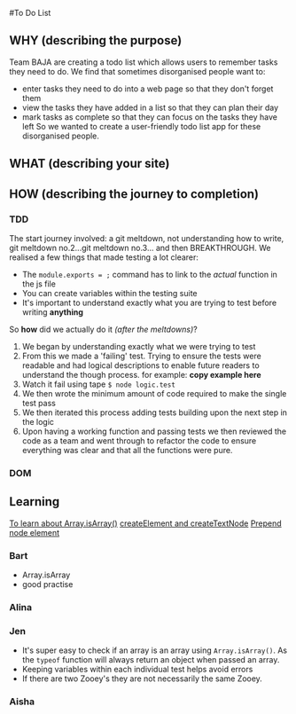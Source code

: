 #To Do List

## WHY (describing the purpose)
Team BAJA are creating a todo list which allows users to remember tasks they need to do.
We find that sometimes disorganised people want to:
* enter tasks they need to do into a web page so that they don't forget them
* view the tasks they have added in a list so that they can plan their day
* mark tasks as complete so that they can focus on the tasks they have left
So we wanted to create a user-friendly todo list app for these disorganised people.

## WHAT (describing your site)

## HOW (describing the journey to completion)
### TDD
The start journey involved: a git meltdown, not understanding how to write, git meltdown no.2...git meltdown no.3... and then BREAKTHROUGH.
We realised a few things that made testing a lot clearer:
* The `module.exports = ;` command has to link to the *actual* function in the js file
* You can create variables within the testing suite
* It's important to understand exactly what you are trying to test before writing **anything**

So **how** did we actually do it *(after the meltdowns)*?
1. We began by understanding exactly what we were trying to test
2. From this we made a 'failing' test. Trying to ensure the tests were readable and had logical descriptions to enable future readers to understand the though process. for example:
**copy example here**
3. Watch it fail using tape ```$ node logic.test```
4. We then wrote the minimum amount of code required to make the single test pass
5. We then iterated this process adding tests building upon the next step in the logic
6. Upon having a working function and passing tests we then reviewed the code as a team and went through to refactor the code to ensure everything was clear and that all the functions were pure.

### DOM

## Learning
[To learn about Array.isArray()](https://www.w3schools.com/jsref/jsref_isarray.asp)
[createElement and createTextNode](https://developer.mozilla.org/en-US/docs/Web/API/Document/createElement)
[Prepend node element](https://developer.mozilla.org/en-US/docs/Web/API/ParentNode/prepend)
[]()
[]()

### Bart
* Array.isArray
* good practise

### Alina

### Jen
* It's super easy to check if an array is an array using `Array.isArray()`. As the `typeof` function will always return an object when passed an array.
* Keeping variables within each individual test helps avoid errors
* If there are two Zooey's they are not necessarily the same Zooey.

### Aisha
